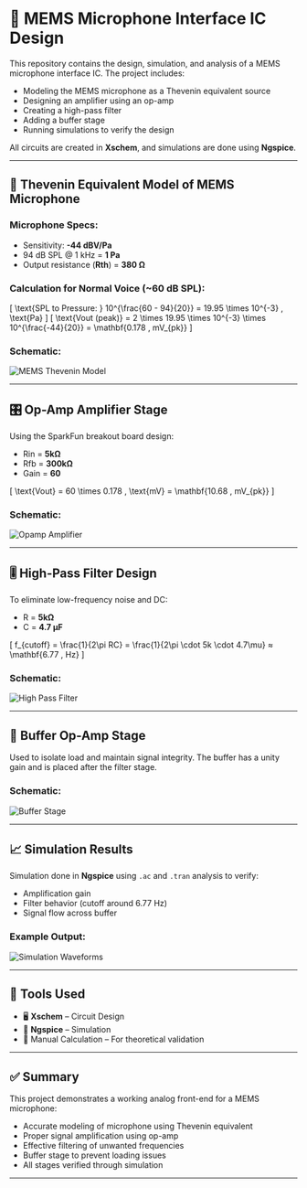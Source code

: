# 🎤 MEMS Microphone Interface IC Design

This repository contains the design, simulation, and analysis of a MEMS microphone interface IC. The project includes:

- Modeling the MEMS microphone as a Thevenin equivalent source
- Designing an amplifier using an op-amp
- Creating a high-pass filter
- Adding a buffer stage
- Running simulations to verify the design

All circuits are created in **Xschem**, and simulations are done using **Ngspice**.

---

## 🔧 Thevenin Equivalent Model of MEMS Microphone

### Microphone Specs:
- Sensitivity: **-44 dBV/Pa**
- 94 dB SPL @ 1 kHz = **1 Pa**
- Output resistance (**Rth**) = **380 Ω**

### Calculation for Normal Voice (~60 dB SPL):

\[
\text{SPL to Pressure: } 10^{\frac{60 - 94}{20}} = 19.95 \times 10^{-3} \, \text{Pa}
\]
\[
\text{Vout (peak)} = 2 \times 19.95 \times 10^{-3} \times 10^{\frac{-44}{20}} = \mathbf{0.178 \, mV_{pk}}
\]

### Schematic:

![MEMS Thevenin Model](images/mems_thevenin_model.png)

---

## 🎛️ Op-Amp Amplifier Stage

Using the SparkFun breakout board design:

- Rin = **5kΩ**
- Rfb = **300kΩ**
- Gain = **60**

\[
\text{Vout} = 60 \times 0.178 \, \text{mV} = \mathbf{10.68 \, mV_{pk}}
\]

### Schematic:

![Opamp Amplifier](images/opamp_amplifier.png)

---

## 🎚️ High-Pass Filter Design

To eliminate low-frequency noise and DC:

- R = **5kΩ**
- C = **4.7 µF**

\[
f_{cutoff} = \frac{1}{2\pi RC} = \frac{1}{2\pi \cdot 5k \cdot 4.7\mu} ≈ \mathbf{6.77 \, Hz}
\]

### Schematic:

![High Pass Filter](images/high_pass_filter.png)

---

## 🔁 Buffer Op-Amp Stage

Used to isolate load and maintain signal integrity. The buffer has a unity gain and is placed after the filter stage.

### Schematic:

![Buffer Stage](images/buffer_stage.png)

---

## 📈 Simulation Results

Simulation done in **Ngspice** using `.ac` and `.tran` analysis to verify:

- Amplification gain
- Filter behavior (cutoff around 6.77 Hz)
- Signal flow across buffer

### Example Output:

![Simulation Waveforms](images/simulation_waveforms.png)

---

## 🧪 Tools Used

- 🖥️ **Xschem** – Circuit Design
- 🔁 **Ngspice** – Simulation
- 📐 Manual Calculation – For theoretical validation

---

## ✅ Summary

This project demonstrates a working analog front-end for a MEMS microphone:

- Accurate modeling of microphone using Thevenin equivalent
- Proper signal amplification using op-amp
- Effective filtering of unwanted frequencies
- Buffer stage to prevent loading issues
- All stages verified through simulation

---


